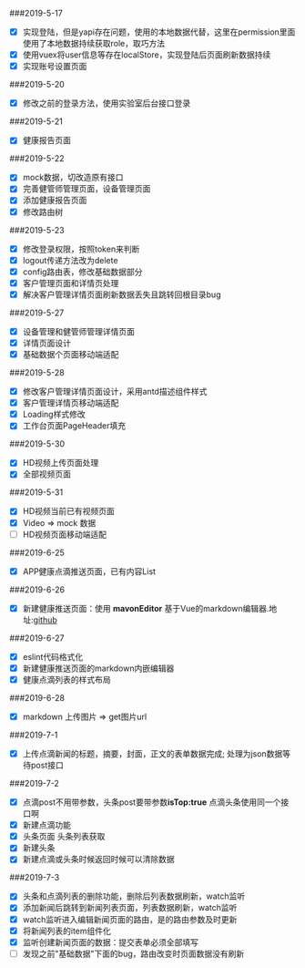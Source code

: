 ###2019-5-17
  - [x] 实现登陆，但是yapi存在问题，使用的本地数据代替，这里在permission里面使用了本地数据持续获取role，取巧方法
  - [x] 使用vuex将user信息等存在localStore，实现登陆后页面刷新数据持续
  - [x] 实现账号设置页面

###2019-5-20
  - [x] 修改之前的登录方法，使用实验室后台接口登录

###2019-5-21
  - [x] 健康报告页面

###2019-5-22
  - [x] mock数据，切改造原有接口
  - [x] 完善健管师管理页面，设备管理页面
  - [x] 添加健康报告页面
  - [x] 修改路由树

###2019-5-23
  - [x] 修改登录权限，按照token来判断
  - [x] logout传递方法改为delete
  - [x] config路由表，修改基础数据部分
  - [x] 客户管理页面和详情页处理
  - [x] 解决客户管理详情页面刷新数据丢失且跳转回根目录bug

###2019-5-27
  - [x] 设备管理和健管师管理详情页面
  - [x] 详情页面设计
  - [x] 基础数据个页面移动端适配

###2019-5-28
  - [x] 修改客户管理详情页面设计，采用antd描述组件样式
  - [x] 客户管理详情页移动端适配
  - [x] Loading样式修改
  - [x] 工作台页面PageHeader填充

###2019-5-30
  - [x] HD视频上传页面处理
  - [x] 全部视频页面

###2019-5-31
  - [x] HD视频当前已有视频页面
  - [x] Video => mock 数据
  - [ ] HD视频页面移动端适配

###2019-6-25
  - [x] APP健康点滴推送页面，已有内容List

###2019-6-26
  - [x] 新建健康推送页面：使用 **mavonEditor** 基于Vue的markdown编辑器.地址:[github](https://github.com/hinesboy/mavonEditor)

###2019-6-27
  - [x] eslint代码格式化
  - [x] 新建健康推送页面的markdown内嵌编辑器
  - [x] 健康点滴列表的样式布局

###2019-6-28
  - [x] markdown 上传图片 => get图片url

###2019-7-1
  - [x] 上传点滴新闻的标题，摘要，封面，正文的表单数据完成; 处理为json数据等待post接口

###2019-7-2
  - [x] 点滴post不用带参数，头条post要带参数**isTop:true** 点滴头条使用同一个接口啊
  - [x] 新建点滴功能
  - [x] 头条页面 头条列表获取
  - [x] 新建头条
  - [x] 新建点滴或头条时候返回时候可以清除数据

###2019-7-3
  - [x] 头条和点滴列表的删除功能，删除后列表数据刷新，watch监听
  - [x] 添加新闻后跳转到新闻列表页面，列表数据刷新，watch监听
  - [x] watch监听进入编辑新闻页面的路由，是的路由参数及时更新
  - [x] 将新闻列表的item组件化
  - [x] 监听创建新闻页面的数据：提交表单必须全部填写
  - [ ] 发现之前"基础数据"下面的bug，路由改变时页面数据没有刷新